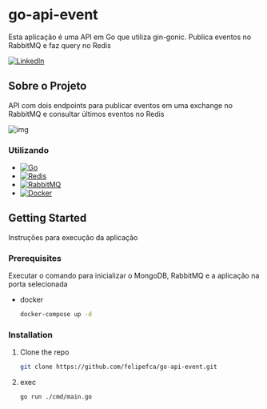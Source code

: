 # go-api-event
Esta aplicação é uma API em Go que utiliza gin-gonic. Publica eventos no RabbitMQ e faz query no Redis

[![LinkedIn][linkedin-shield]][linkedin-url]


<!-- SOBRE O PROJETO -->
## Sobre o Projeto

API com dois endpoints para publicar eventos em uma exchange no RabbitMQ e consultar últimos eventos no Redis

![img](https://user-images.githubusercontent.com/21323326/233877399-487d793c-76b4-445b-88fd-111c94145c26.png)

### Utilizando

* [![Go][Go-badge]][Go-url]
* [![Redis](https://img.shields.io/badge/Redis-v6.0-red.svg)](https://redis.io/)
* [![RabbitMQ][RabbitMQ-badge]][RabbitMQ-url]
* [![Docker][Docker-badge]][Docker-url]

<!-- GETTING STARTED -->
## Getting Started

Instruções para execução da aplicação

### Prerequisites

Executar o comando para inicializar o MongoDB, RabbitMQ e a aplicação na porta selecionada
* docker
  ```sh
  docker-compose up -d
  ```

### Installation

1. Clone the repo
   ```sh
   git clone https://github.com/felipefca/go-api-event.git
   ```
2. exec
   ```sh
   go run ./cmd/main.go
   ```


<!-- MARKDOWN LINKS & IMAGES -->
<!-- https://www.markdownguide.org/basic-syntax/#reference-style-links -->
[linkedin-shield]: https://img.shields.io/badge/-LinkedIn-black.svg?style=for-the-badge&logo=linkedin&colorB=555
[linkedin-url]: https://www.linkedin.com/in/felipe-fernandes-fca/
[Go-url]: https://golang.org/
[Go-badge]: https://img.shields.io/badge/go-%2300ADD8.svg?style=flat&logo=go&logoColor=white
[RabbitMQ-badge]: https://img.shields.io/badge/rabbitmq-%23ff6600.svg?style=flat&logo=rabbitmq&logoColor=white
[RabbitMQ-url]: https://www.rabbitmq.com/
[Docker-badge]: https://img.shields.io/badge/docker-%230db7ed.svg?style=flat&logo=docker&logoColor=white
[Docker-url]: https://www.docker.com/
